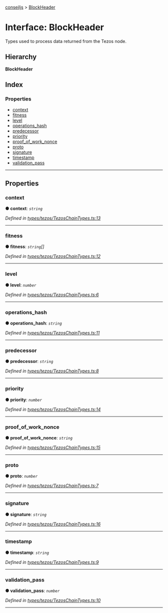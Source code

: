 [conseiljs](../README.md) > [BlockHeader](../interfaces/blockheader.md)

# Interface: BlockHeader

Types used to process data returned from the Tezos node.

## Hierarchy

**BlockHeader**

## Index

### Properties

* [context](blockheader.md#context)
* [fitness](blockheader.md#fitness)
* [level](blockheader.md#level)
* [operations_hash](blockheader.md#operations_hash)
* [predecessor](blockheader.md#predecessor)
* [priority](blockheader.md#priority)
* [proof_of_work_nonce](blockheader.md#proof_of_work_nonce)
* [proto](blockheader.md#proto)
* [signature](blockheader.md#signature)
* [timestamp](blockheader.md#timestamp)
* [validation_pass](blockheader.md#validation_pass)

---

## Properties

<a id="context"></a>

###  context

**● context**: *`string`*

*Defined in [types/tezos/TezosChainTypes.ts:13](https://github.com/Cryptonomic/ConseilJS/blob/6ee1a2c/src/types/tezos/TezosChainTypes.ts#L13)*

___
<a id="fitness"></a>

###  fitness

**● fitness**: *`string`[]*

*Defined in [types/tezos/TezosChainTypes.ts:12](https://github.com/Cryptonomic/ConseilJS/blob/6ee1a2c/src/types/tezos/TezosChainTypes.ts#L12)*

___
<a id="level"></a>

###  level

**● level**: *`number`*

*Defined in [types/tezos/TezosChainTypes.ts:6](https://github.com/Cryptonomic/ConseilJS/blob/6ee1a2c/src/types/tezos/TezosChainTypes.ts#L6)*

___
<a id="operations_hash"></a>

###  operations_hash

**● operations_hash**: *`string`*

*Defined in [types/tezos/TezosChainTypes.ts:11](https://github.com/Cryptonomic/ConseilJS/blob/6ee1a2c/src/types/tezos/TezosChainTypes.ts#L11)*

___
<a id="predecessor"></a>

###  predecessor

**● predecessor**: *`string`*

*Defined in [types/tezos/TezosChainTypes.ts:8](https://github.com/Cryptonomic/ConseilJS/blob/6ee1a2c/src/types/tezos/TezosChainTypes.ts#L8)*

___
<a id="priority"></a>

###  priority

**● priority**: *`number`*

*Defined in [types/tezos/TezosChainTypes.ts:14](https://github.com/Cryptonomic/ConseilJS/blob/6ee1a2c/src/types/tezos/TezosChainTypes.ts#L14)*

___
<a id="proof_of_work_nonce"></a>

###  proof_of_work_nonce

**● proof_of_work_nonce**: *`string`*

*Defined in [types/tezos/TezosChainTypes.ts:15](https://github.com/Cryptonomic/ConseilJS/blob/6ee1a2c/src/types/tezos/TezosChainTypes.ts#L15)*

___
<a id="proto"></a>

###  proto

**● proto**: *`number`*

*Defined in [types/tezos/TezosChainTypes.ts:7](https://github.com/Cryptonomic/ConseilJS/blob/6ee1a2c/src/types/tezos/TezosChainTypes.ts#L7)*

___
<a id="signature"></a>

###  signature

**● signature**: *`string`*

*Defined in [types/tezos/TezosChainTypes.ts:16](https://github.com/Cryptonomic/ConseilJS/blob/6ee1a2c/src/types/tezos/TezosChainTypes.ts#L16)*

___
<a id="timestamp"></a>

###  timestamp

**● timestamp**: *`string`*

*Defined in [types/tezos/TezosChainTypes.ts:9](https://github.com/Cryptonomic/ConseilJS/blob/6ee1a2c/src/types/tezos/TezosChainTypes.ts#L9)*

___
<a id="validation_pass"></a>

###  validation_pass

**● validation_pass**: *`number`*

*Defined in [types/tezos/TezosChainTypes.ts:10](https://github.com/Cryptonomic/ConseilJS/blob/6ee1a2c/src/types/tezos/TezosChainTypes.ts#L10)*

___

